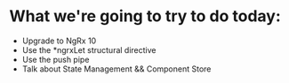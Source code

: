 # What we're going to try to do today:

- Upgrade to NgRx 10
- Use the \*ngrxLet structural directive
- Use the push pipe
- Talk about State Management && Component Store
